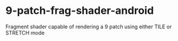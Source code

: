 # 9-patch-frag-shader-android
Fragment shader capable of rendering a 9 patch using either TILE or STRETCH mode

